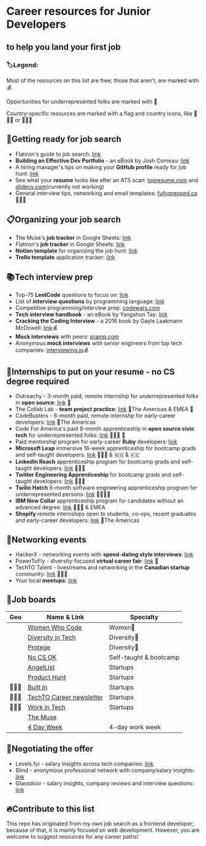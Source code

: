 # Career resources for Junior Developers
## to help you land your first job

### :label:Legend:

Most of the resources on this list are free; those that aren't, are marked with :moneybag:

Opportunities for underrepresented folks are marked with :rainbow:

Country-specific resources are marked with a flag and country icons, like :triangular_flag_on_post::canada: or :triangular_flag_on_post::uk:

## :nail_care:Getting ready for job search

* Flatiron's guide to job search: [link](https://github.com/learn-co-curriculum/careers-welcome)
* **Building an Effective Dev Portfolio** - an eBook by Josh Comeau: [link](https://www.joshwcomeau.com/effective-portfolio/)
* A hiring manager's tips on making your **GitHub profile** ready for job hunt: [link](https://www.reddit.com/r/webdev/comments/90xmpw/how_to_prep_your_github_for_job_seeking/)
* See what your **resume** looks like after an ATS scan: [topresume.com](https://www.topresume.com/resume-review) and [glidecv.com](https://glidecv.com/)(currently not working)
* General interview tips, networking and email templates: [fullyprepped.ca](https://www.fullyprepped.ca/en/) :triangular_flag_on_post::canada:


## :clipboard:Organizing your job search

* The Muse's **job tracker** in Google Sheets: [link](https://docs.google.com/spreadsheets/d/1b4_lpHeLb9NldVWgWKq14nMxHEvlF3qMpEd3QdOc7Ck/edit#gid=815296917)
* Flatiron's **job tracker** in Google Sheets: [link](https://docs.google.com/spreadsheets/d/1zdl3Cs3ev0ehS9h2in1aNntLWNVUExNEjdi4Vn_ydy8/edit#gid=271319733)
* **Notion template** for organizing the job hunt: [link](https://www.notioneverything.com/templates/job-hunt-tracker)
* **Trello template** application tracker: [link](https://trello.com/templates/operations-hr/job-hunt-d3yVjzRE)


## :books:Tech interview prep

* Top-75 **LeetCode** questions to focus on: [link](https://www.teamblind.com/post/New-Year-Gift---Curated-List-of-Top-75-LeetCode-Questions-to-Save-Your-Time-OaM1orEU)
* List of **interview questions** by programming language: [link](https://github.com/DopplerHQ/awesome-interview-questions)
* Competitive programming/interview prep: [codewars.com](https://www.codewars.com/)
* **Tech interview handbook** - an eBook by Yangshun Tay: [link](https://yangshun.github.io/tech-interview-handbook/)
* **Cracking the Coding Interview** - a 2016 book by Gayle Laakmann McDowell: [link](https://www.crackingthecodinginterview.com/):moneybag:
* **Mock interviews** with peers: [pramp.com](https://www.pramp.com/)
* Anonymous **mock interviews** with senior engineers from top tech companies: [interviewing.io](https://interviewing.io/?urc=DMCa):moneybag:


## :rocket:Internships to put on your resume - no CS degree required

* Outreachy - 3-month paid, remote internship for underrepresented folks in **open source**: [link](https://www.outreachy.org/) :rainbow:
* The Collab Lab - **team project practice**: [link](https://the-collab-lab.codes/) :triangular_flag_on_post:The Americas & EMEA :rainbow:
* CodeBusters - 6-month paid, remote internshp for early-career developers: [link](https://www.codebusters.ca/team/apply) :triangular_flag_on_post:The Americas
* Code For America's paid 8-month apprenticeship in **open source civic tech** for underrepresented folks: [link](https://www.codeforamerica.org/news/code-for-america-announces-2021-apprenticeship-program) :triangular_flag_on_post::us: :rainbow:
* Paid mentorship program for early-career **Ruby** developers: [link](https://rubyme.org/)
* **Microsoft Leap** immersive 16-week apprenticeship for bootcamp grads and self-taught developers: [link](https://www.microsoft.com/en-us/leap/pathways/software-engineer/) :triangular_flag_on_post::us: & :nigeria: & :kenya: 
* **LinkedIn Reach** apprenticeship program for bootcamp grads and self-taught developers: [link](https://careers.linkedin.com/reach) :triangular_flag_on_post::us:
* **Twitter Engineering Apprenticeship** for bootcamp grads and self-taught developers: [link](https://careers.twitter.com/en/twitter-engineering-apprenticeship-program.html) :triangular_flag_on_post::us:
* **Twilio Hatch** 6-month software engineering apprenticeship program for underrepresented persons: [link](https://www.twilio.com/company/diversity/hatch) :triangular_flag_on_post::us::rainbow:
* **IBM New Collar** apprenticeship program for candidates without an advanced degree: [link](https://www.ibm.com/us-en/employment/newcollar/apprenticeships/) :triangular_flag_on_post::us: & EMEA
* **Shopify** remote internships open to students, co-ops, recent graduates and early-career developers: [link](https://www.shopify.ca/careers/interns) :triangular_flag_on_post:The Americas


## :woman_dancing:Networking events

* HackerX - networking events with **speed-dating style interviews**: [link](https://hackerx.org/)
* PowerToFly - diversity-focused **virtual career fair**: [link](https://powertofly.com/events/virtual-job-fair/) :rainbow:
* TechTO Talent - livestreams and networking in the **Canadian startup** community: [link](https://www.techto.org/livestreams) :triangular_flag_on_post::canada:
* Your local **meetups**: [link](https://www.meetup.com/)


## :gem:Job boards

| Geo                               | Name & Link                                                             | Specialty          |
| --------------                    | ------------------------------------                                    | --------------     |
|                                   | [Women Who Code](https://www.womenwhocode.com/jobs)                     | Womxn:rainbow:     |
|                                   | [Diversity in Tech](https://www.diversifytech.co/job-board/entry-level) | Diversity:rainbow: |
|                                   | [Protege](https://protege.dev/job-board)                                | Diversity:rainbow: |
|                                   | [No CS OK](https://nocsok.com/)                                         | Self-taught & bootcamp |
|                                   | [AngelList](https://angel.co/jobs)                                      | Startups           |
|                                   | [Product Hunt](https://www.producthunt.com/jobs)                        | Startups           |
| :triangular_flag_on_post::us:     | [Built In](https://builtin.com/tech-hubs)                               | Startups           |
| :triangular_flag_on_post::canada: | [TechTO Career newsletter](https://www.techto.org/newsletter)           | Startups           |
| :triangular_flag_on_post::canada: | [Work in Tech](https://www1.communitech.ca/jobs?filter=eyJqb2JfZnVuY3Rpb25zIjpbIlNvZnR3YXJlJTIwRW5naW5lZXJpbmciXX0%3D&q=junior)           | Startups           |
|                                   | [The Muse](https://www.themuse.com/)                                    |                    |
|                                   | [4 Day Week](https://4dayweek.io/)                                      | 4-day work week    |


## :money_with_wings:Negotiating the offer

* Levels.fyi - salary insights across tech companies: [link](https://www.levels.fyi/)
* Blind - anonymous professional network with company/salary insights: [link](https://www.teamblind.com/topics/Job-Groups/Software-Engineering)
* Glassdoor - salary insights, company reviews and interview questions: [link](https://www.glassdoor.com/)



## :fire:Contribute to this list

This repo has originated from my own job search as a frontend developer; because of that, it is mainly focused on web development. However, you are welcome to suggest resources for any career paths!
